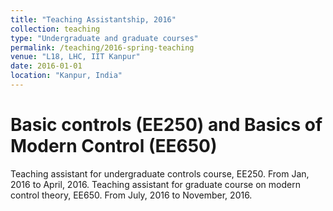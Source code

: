 ```yaml
---
title: "Teaching Assistantship, 2016"
collection: teaching
type: "Undergraduate and graduate courses"
permalink: /teaching/2016-spring-teaching
venue: "L18, LHC, IIT Kanpur"
date: 2016-01-01
location: "Kanpur, India"
---
```


Basic controls (EE250) and Basics of Modern Control (EE650)
======
Teaching assistant for undergraduate controls course, EE250. From Jan, 2016 to April, 2016.
Teaching assistant for graduate course on modern control theory, EE650. From July, 2016 to November, 2016.
